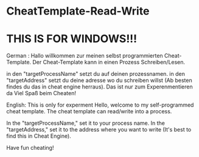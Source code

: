 # CheatTemplate-Read-Write

# THIS IS FOR WINDOWS!!!

German :
Hallo willkommen zur meinen selbst programmierten Cheat-Template.
Der Cheat-Template kann in einen Prozess Schreiben/Lesen.

in den "targetProcessName" setzt du auf deinen prozessnamen.
in den "targetAddress" setzt du deine adresse wo du schreiben willst (Ab besten findes du das in cheat engine herraus).
Das ist nur zum Experenmentieren da
Viel Spaß beim Cheaten!

English:
This is only for experment
Hello, welcome to my self-programmed cheat template.
The cheat template can read/write into a process.

In the "targetProcessName," set it to your process name.
In the "targetAddress," set it to the address where you want to write (It's best to find this in Cheat Engine).

Have fun cheating!
